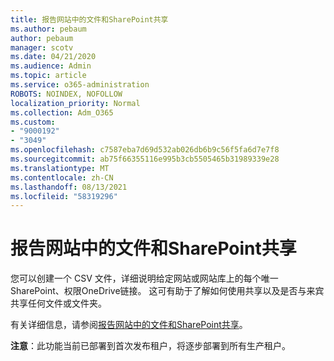 ```yaml
---
title: 报告网站中的文件和SharePoint共享
ms.author: pebaum
author: pebaum
manager: scotv
ms.date: 04/21/2020
ms.audience: Admin
ms.topic: article
ms.service: o365-administration
ROBOTS: NOINDEX, NOFOLLOW
localization_priority: Normal
ms.collection: Adm_O365
ms.custom:
- "9000192"
- "3049"
ms.openlocfilehash: c7587eba7d69d532ab026db6b9c56f5fa6d7e7f8
ms.sourcegitcommit: ab75f66355116e995b3cb5505465b31989339e28
ms.translationtype: MT
ms.contentlocale: zh-CN
ms.lasthandoff: 08/13/2021
ms.locfileid: "58319296"
---
```

# <a name="report-on-file-and-folder-sharing-in-sharepoint-sites"></a>报告网站中的文件和SharePoint共享

您可以创建一个 CSV 文件，详细说明给定网站或网站库上的每个唯一SharePoint、权限OneDrive链接。 这可有助于了解如何使用共享以及是否与来宾共享任何文件或文件夹。

有关详细信息，请参阅[报告网站中的文件和SharePoint共享](https://docs.microsoft.com/sharepoint/sharing-reports)。

**注意**：此功能当前已部署到首次发布租户，将逐步部署到所有生产租户。